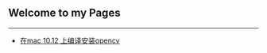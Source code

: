 ## Welcome to my Pages
---

* [在mac 10.12 上编译安装opencv](https://github.com/karterotte/karterotte.github.io/edit/master/install_opencv_on_sierra.md)
